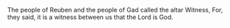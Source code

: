 The people of Reuben and the people of Gad called the altar Witness, For, they said, it is a witness between us that the Lord is God.

